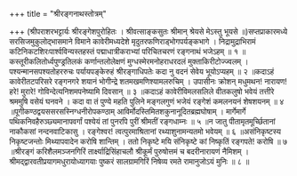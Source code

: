 +++
title = "श्रीरङ्गनाथस्तोत्रम्"

+++
(श्रीपराशरभट्टार्यः श्रीरङ्गेशपुरोहितः । श्रीवत्साङ्कसुतः श्रीमान् श्रेयसे मेऽस्तु भूयसे ॥)सप्तप्राकारमध्ये सरसिजमुकुलोद्भासमाने विमाने कावेरीमध्यदेशे मृदुतरफणिराड्भोगपर्यङ्कभागे । निद्रामुद्राभिरामं कटिनिकटशिरःपार्श्वविन्यस्तहस्तं पद्माधात्रीकराभ्यां परिचितचरणं रङ्गनाथं भजेऽहम् ॥ १ ॥कस्तूरीकलितोर्ध्वपुण्ड्रतिलकं कर्णान्तलोलेक्षणं मुग्धस्मेरमनोहराधरदलं मुक्ताकिरीटोज्ज्वलम् । पश्यन्मानसपश्यतोहररुचः पर्यायपङ्केरुहं श्रीरङ्गाधिपतेः कदा नु वदनं सेवेय भूयोऽप्यहम् ॥ २ ॥कदाऽहं कावेरीतटपरिसरे रङ्गनगरे शयानं भोगीन्द्रे शतमखमणिश्यामलरुचिम् । उपासीनः क्रोशन् मधुमथन! नारायण! हरे! मुरारे! गोविन्देत्यनिशमपनेष्यामि दिवसान् ॥ ३ ॥कदाऽहं कावेरीविमलसलिले वीतकलुषो भवेयं तत्तीरे श्रममुषि वसेयं घनवने । कदा वा तं पुण्ये महति पुलिने मङ्गलगुणं भजेयं रङ्गेशं कमलनयनं शेषशयनम् ॥ ४ ॥पूगीकण्ठद्वयससरसस्निग्धनीरोपकण्ठाम् आविर्मोदस्तिमितशकुनानूदितब्रह्मघोषाम् । मार्गेमार्गे पथिकनिवहैरुञ्छ्यमानापवर्गां पश्येयं तां पुनरपि पुरीं श्रीमतीं रङ्गधाम्नः ॥ ५ ॥न जातु पीतामृतमूर्च्छितानां नाकौकसां नन्दनवाटिकासु । रङ्गेश्वर! त्वत्पुरमाश्रितानां रथ्याशुनामन्यतमो भवेयम् ॥ ६ ॥असंनिकृष्टस्य निकृष्टजन्तोः मिथ्यापवादेन करोषि शान्तिम् । ततो निकृष्टे मयि संनिकृष्टे कां निष्कृतिं रङ्गपते! करोषि ॥ ७ ॥श्रीरङ्गं करिशैलमञ्जनगिरिं तार्क्ष्याद्रिसिंहाचलौ श्रीकूर्मं पुरुषोत्तमं च बदरीनारायणं नैमिशम् । श्रीमद्द्वारवतीप्रयागमधुरायोध्यागयाः पुष्करं सालग्रामगिरिं निषेव्य रमते रामानुजोऽयं मुनिः ॥ ८ ॥